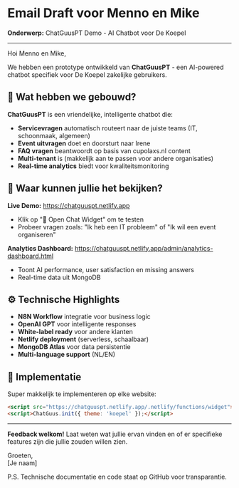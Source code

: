 # Email Draft voor Menno en Mike

**Onderwerp:** ChatGuusPT Demo - AI Chatbot voor De Koepel

---

Hoi Menno en Mike,

We hebben een prototype ontwikkeld van **ChatGuusPT** - een AI-powered chatbot specifiek voor De Koepel zakelijke gebruikers.

## 🤖 Wat hebben we gebouwd?

**ChatGuusPT** is een vriendelijke, intelligente chatbot die:
- **Servicevragen** automatisch routeert naar de juiste teams (IT, schoonmaak, algemeen)
- **Event uitvragen** doet en doorsturt naar Irene
- **FAQ vragen** beantwoordt op basis van cupolaxs.nl content
- **Multi-tenant** is (makkelijk aan te passen voor andere organisaties)
- **Real-time analytics** biedt voor kwaliteitsmonitoring

## 🔗 Waar kunnen jullie het bekijken?

**Live Demo:** https://chatguuspt.netlify.app
- Klik op "💬 Open Chat Widget" om te testen
- Probeer vragen zoals: "Ik heb een IT probleem" of "Ik wil een event organiseren"

**Analytics Dashboard:** https://chatguuspt.netlify.app/admin/analytics-dashboard.html
- Toont AI performance, user satisfaction en missing answers
- Real-time data uit MongoDB

## ⚙️ Technische Highlights

- **N8N Workflow** integratie voor business logic
- **OpenAI GPT** voor intelligente responses
- **White-label ready** voor andere klanten
- **Netlify deployment** (serverless, schaalbaar)
- **MongoDB Atlas** voor data persistentie
- **Multi-language support** (NL/EN)

## 📱 Implementatie

Super makkelijk te implementeren op elke website:
```html
<script src="https://chatguuspt.netlify.app/.netlify/functions/widget"></script>
<script>ChatGuus.init({ theme: 'koepel' });</script>
```

---

**Feedback welkom!** Laat weten wat jullie ervan vinden en of er specifieke features zijn die jullie zouden willen zien.

Groeten,  
[Je naam]

P.S. Technische documentatie en code staat op GitHub voor transparantie.
